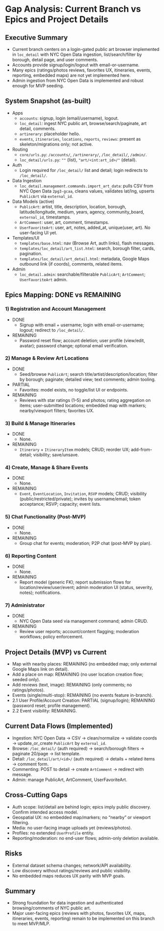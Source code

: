 # Gap Analysis: Current Branch vs Epics and Project Details

## Executive Summary
- Current branch centers on a login-gated public art browser implemented in `loc_detail` with NYC Open Data ingestion, list/search/filter by borough, detail page, and user comments.
- Accounts provide signup/login/logout with email-or-username.
- Many epics (ratings/photos reviews, favorites UX, itineraries, events, reporting, embedded maps) are not yet implemented here.
- Admin ingestion from NYC Open Data is implemented and robust enough for MVP seeding.

## System Snapshot (as-built)
- Apps
  - `accounts`: signup, login (email/username), logout.
  - `loc_detail`: ingest NYC public art, browse/search/paginate, art detail, comments.
  - `artinerary`: placeholder hello.
  - `events`, `itineraries`, `locations`, `reports`, `reviews`: present as skeleton/migrations only; not active.
- Routing
  - `core/urls.py`: `/accounts/`, `/artinerary/`, `/loc_detail/`, `/admin/`.
  - `loc_detail/urls.py`: `""` (list), `"art/<int:art_id>/"` (detail).
- Auth
  - Login required for `/loc_detail/` list and detail; login redirects to `/loc_detail/`.
- Data Ingestion
  - `loc_detail.management.commands.import_art_data`: pulls CSV from NYC Open Data `2pg3-gcaa`, cleans values, validates lat/lng, upserts `PublicArt` via `external_id`.
- Data Models (active)
  - `PublicArt`: artist, title, description, location, borough, latitude/longitude, medium, years, agency, community_board, `external_id`, timestamps.
  - `ArtComment`: user, art, comment, timestamps.
  - `UserFavoriteArt`: user, art, notes, added_at, unique(user, art). No user-facing UI yet.
- Templates/UI
  - `templates/base.html`: nav (Browse Art, auth links), flash messages.
  - `templates/loc_detail/art_list.html`: search, borough filter, cards, pagination.
  - `templates/loc_detail/art_detail.html`: metadata, Google Maps outbound link (if coords), comments, related items.
- Admin
  - `loc_detail.admin`: searchable/filterable `PublicArt`; `ArtComment`; `UserFavoriteArt` admin.

## Epics Mapping: DONE vs REMAINING

### 1) Registration and Account Management
- DONE
  - Signup with email + username; login with email-or-username; logout; redirect to `/loc_detail/`.
- REMAINING
  - Password reset flow; account deletion; user profile (view/edit, avatar); password change; optional email verification.

### 2) Manage & Review Art Locations
- DONE
  - Seed/browse `PublicArt`; search title/artist/description/location; filter by borough; paginate; detailed view; text comments; admin tooling.
- PARTIAL
  - Favorites: model exists, no toggle/list UI or endpoints.
- REMAINING
  - Reviews with star ratings (1–5) and photos; rating aggregation on items; user-submitted locations; embedded map with markers; nearby/viewport filters; favorites UX.

### 3) Build & Manage Itineraries
- DONE
  - None.
- REMAINING
  - `Itinerary` + `ItineraryItem` models; CRUD; reorder UX; add-from-detail; visibility; save/unsave.

### 4) Create, Manage & Share Events
- DONE
  - None.
- REMAINING
  - `Event`, `EventLocation`, `Invitation`, `RSVP` models; CRUD; visibility (public/restricted/private); invites by username/email; token acceptance; RSVP; capacity; event lists.

### 5) Chat Functionality (Post-MVP)
- DONE
  - None.
- REMAINING
  - Group chat for events; moderation; P2P chat (post-MVP by plan).

### 6) Reporting Content
- DONE
  - None.
- REMAINING
  - Report model (generic FK); report submission flows for location/review/user/event; admin moderation UI (status, severity, notes); notifications.

### 7) Administrator
- DONE
  - NYC Open Data seed via management command; admin CRUD.
- REMAINING
  - Review user reports; account/content flagging; moderation workflows; policy enforcement.

## Project Details (MVP) vs Current
- Map with nearby places: REMAINING (no embedded map; only external Google Maps link on detail).
- Add a place on map: REMAINING (no user location creation flow; seeded only).
- Add reviews (text, image): REMAINING (only comments; no ratings/photos).
- Events (single/multi-stop): REMAINING (no events feature in-branch).
- 2.1 User Profile/Account Creation: PARTIAL (signup/login); REMAINING (password reset; profile management).
- 2.2 Event visibility: REMAINING.

## Current Data Flows (Implemented)
- Ingestion: NYC Open Data → CSV → clean/normalize → validate coords → update_or_create `PublicArt` by `external_id`.
- Browse: `/loc_detail/` (auth required) → search/borough filters → paginate 20/page → list template.
- Detail: `/loc_detail/art/<id>/` (auth required) → details + related items → comment form.
- Commenting: POST to detail → create `ArtComment` → redirect with message.
- Admin: manage PublicArt, ArtComment, UserFavoriteArt.

## Cross-Cutting Gaps
- Auth scope: list/detail are behind login; epics imply public discovery. Confirm intended access model.
- Geospatial UX: no embedded map/markers; no “nearby” or viewport filtering.
- Media: no user-facing image uploads yet (reviews/photos).
- Profiles: no extended `UserProfile` entity.
- Reporting/moderation: no end-user flows; admin-only deletion available.

## Risks
- External dataset schema changes; network/API availability.
- Low discovery without ratings/reviews and public visibility.
- No embedded maps reduces UX parity with MVP goals.

## Summary
- Strong foundation for data ingestion and authenticated browsing/comments of NYC public art.
- Major user-facing epics (reviews with photos, favorites UX, maps, itineraries, events, reporting) remain to be implemented on this branch to meet MVP/MLP.
